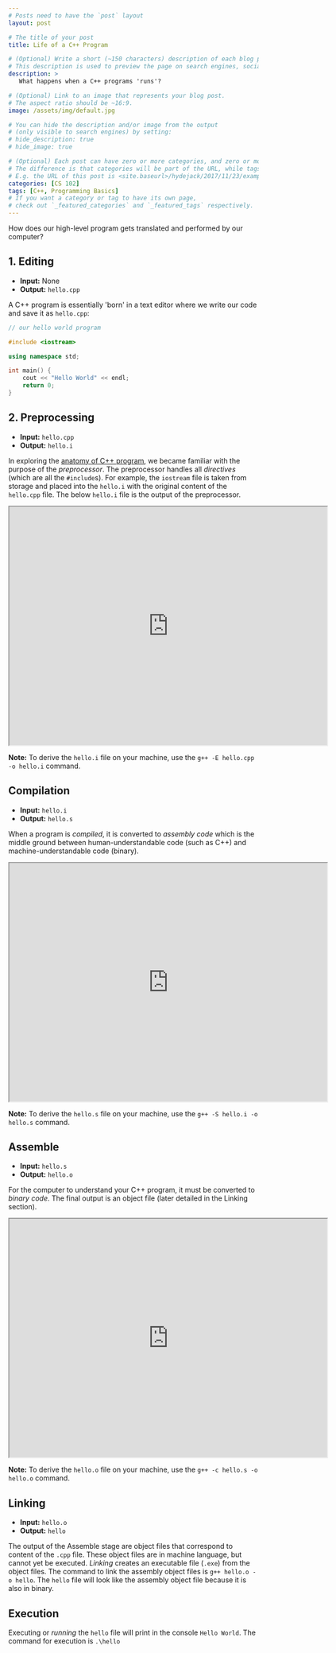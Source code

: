 ```yaml
---
# Posts need to have the `post` layout
layout: post

# The title of your post
title: Life of a C++ Program

# (Optional) Write a short (~150 characters) description of each blog post.
# This description is used to preview the page on search engines, social media, etc.
description: >
   What happens when a C++ programs 'runs'?

# (Optional) Link to an image that represents your blog post.
# The aspect ratio should be ~16:9.
image: /assets/img/default.jpg

# You can hide the description and/or image from the output
# (only visible to search engines) by setting:
# hide_description: true
# hide_image: true

# (Optional) Each post can have zero or more categories, and zero or more tags.
# The difference is that categories will be part of the URL, while tags will not.
# E.g. the URL of this post is <site.baseurl>/hydejack/2017/11/23/example-content/
categories: [CS 102]
tags: [C++, Programming Basics]
# If you want a category or tag to have its own page,
# check out `_featured_categories` and `_featured_tags` respectively.
---
```

How does our high-level program gets translated and performed by our computer?

## 1. Editing

- **Input:** None
- **Output:** `hello.cpp`

A C++ program is essentially 'born' in a text editor where we write our code and save it as `hello.cpp`:

```cpp
// our hello world program

#include <iostream>

using namespace std;

int main() {
	cout << "Hello World" << endl;
	return 0;
}
```

## 2. Preprocessing

- **Input:** `hello.cpp`
- **Output:** `hello.i`

In exploring the [anatomy of C++ program](https://ramnauth.github.io/cs%20102/2019/01/29/anatomy/), we became familiar with the purpose of the *preprocessor*. 
The preprocessor handles all *directives* (which are all the `#include`s). For example, the `iostream` file is taken from storage and placed 
into the `hello.i` with the original content of the `hello.cpp` file. The below `hello.i` file is the output of the preprocessor. 

<iframe src="https://drive.google.com/file/d/1-tytxUltsw_W8R2dczXJjHl3yuskXX70/preview" width="640" height="480"></iframe> 

**Note:** To derive the `hello.i` file on your machine, use the `g++ -E hello.cpp -o hello.i` command.

## Compilation

- **Input:** `hello.i`
- **Output:** `hello.s`

When a program is *compiled*, it is converted to *assembly code* which is the middle ground between human-understandable code (such as C++) and machine-understandable code (binary).

<iframe src="https://drive.google.com/file/d/1zOq9uhbvaoopJwPeynDTfIywe3b1el6v/preview" width="640" height="480"></iframe>

**Note:** To derive the `hello.s` file on your machine, use the `g++ -S hello.i -o hello.s` command.

## Assemble

- **Input:** `hello.s`
- **Output:** `hello.o`

For the computer to understand your C++ program, it must be converted to *binary code*. The final output is an object file (later detailed in the Linking section). 

<iframe src="https://drive.google.com/file/d/1YdF6DSm45XJMyULuVFhTJ8TinD09ZiB3/preview" width="640" height="480"></iframe>

**Note:** To derive the `hello.o` file on your machine, use the `g++ -c hello.s -o hello.o` command.

## Linking

- **Input:** `hello.o`
- **Output:** `hello`

The output of the Assemble stage are object files that correspond to content of the `.cpp` file. These object files are in machine language, but cannot yet be executed. *Linking* creates an executable file (`.exe`) from the object files. The command to link the assembly object files is `g++ hello.o -o hello`.
The `hello` file will look like the assembly object file because it is also in binary.

## Execution

Executing or *running* the `hello` file will print in the console `Hello World`. The command for execution is `.\hello`